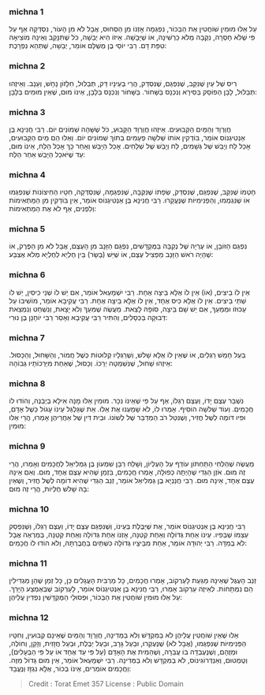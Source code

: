 
### michna 1
עַל אֵלּוּ מוּמִין שׁוֹחֲטִין אֶת הַבְּכוֹר, נִפְגְּמָה אָזְנוֹ מִן הַסְּחוּס, אֲבָל לֹא מִן הָעוֹר, נִסְדְּקָה אַף עַל פִּי שֶׁלֹּא חָסְרָה, נִקְּבָה מְלֹא כַרְשִׁינָה, אוֹ שֶׁיָּבָשָׁה. אֵיזוֹ הִיא יְבֵשָׁה, כֹּל שֶׁתִּנָּקֵב וְאֵינָהּ מוֹצִיאָה טִפַּת דָּם. רַבִּי יוֹסֵי בֶּן מְשֻׁלָּם אוֹמֵר, יְבֵשָׁה, שֶׁתְּהֵא נִפְרָכֶת: 

### michna 2
רִיס שֶׁל עַיִן שֶׁנִּקַּב, שֶׁנִּפְגַּם, שֶׁנִּסְדַּק, הֲרֵי בְעֵינָיו דַּק, תְּבַלּוּל, חִלָּזוֹן נָחָשׁ, וְעֵנָב. וְאֵיזֶהוּ תְּבַלּוּל, לָבָן הַפוֹסֵק בַּסִּירָא וְנִכְנָס בַּשָּׁחוֹר. בַּשָּׁחוֹר וְנִכְנָס בַּלָּבָן, אֵינוֹ מוּם, שֶׁאֵין מוּמִים בַּלָּבָן: 

### michna 3
חֲוַרְוָד וְהַמַּיִם הַקְּבוּעִים. אֵיזֶהוּ חֲוַרְוָד הַקָּבוּעַ, כֹּל שֶׁשָּׁהָה שְׁמוֹנִים יוֹם. רַבִּי חֲנִינָא בֶּן אַנְטִיגְנוֹס אוֹמֵר, בּוֹדְקִין אוֹתוֹ שְׁלשָׁה פְעָמִים בְּתוֹךְ שְׁמוֹנִים יוֹם. וְאֵלּוּ הֵם מַיִם הַקְּבוּעִים, אָכַל לַח וְיָבֵשׁ שֶׁל גְּשָׁמִים, לַח וְיָבֵשׁ שֶׁל שְׁלָחִים. אָכַל הַיָּבֵשׁ וְאַחַר כָּךְ אָכַל הַלַּח, אֵינוֹ מוּם, עַד שֶׁיֹּאכַל הַיָּבֵשׁ אַחַר הַלַּח: 

### michna 4
חָטְמוֹ שֶׁנִּקַּב, שֶׁנִּפְגַּם, שֶׁנִּסְדַּק, שְׂפָתוֹ שֶׁנִּקְּבָה, שֶׁנִּפְגְּמָה, שֶׁנִּסְדְּקָה, חִטָּיו הַחִיצוֹנוֹת שֶׁנִּפְגְּמוּ אוֹ שֶׁנִּגְמְמוּ, וְהַפְנִימִיּוֹת שֶׁנֶּעֱקָרוּ. רַבִּי חֲנִינָא בֶּן אַנְטִיגְנוֹס אוֹמֵר, אֵין בּוֹדְקִין מִן הַמַּתְאִימוֹת וְלִפְנִים, אַף לֹא אֶת הַמַתְאִימוֹת: 

### michna 5
נִפְגַּם הַזּוֹבָן, אוֹ עֶרְיָה שֶׁל נְקֵבָּה בַּמֻּקְדָּשִׁים, נִפְגַּם הַזָּנָב מִן הָעֶצֶם, אֲבָל לֹא מִן הַפֶּרֶק, אוֹ שֶׁהָיָה רֹאשׁ הַזָּנָב מַפְצִיל עֶצֶם, אוֹ שֶׁיֵּשׁ (בָּשָׂר) בֵּין חֻלְיָא לְחֻלְיָא מְלֹא אֶצְבַּע: 

### michna 6
אֵין לוֹ בֵיצִים, (אוֹ) אֵין לוֹ אֶלָּא בֵּיצָה אֶחָת. רַבִּי יִשְׁמָעֵאל אוֹמֵר, אִם יֵשׁ לוֹ שְׁנֵי כִיסִין, יֵשׁ לוֹ שְׁתֵּי בֵיצִים. אֵין לוֹ אֶלָּא כִיס אֶחָד, אֵין לוֹ אֶלָּא בֵיצָה אֶחָת. רַבִּי עֲקִיבָא אוֹמֵר, מוֹשִׁיבוֹ עַל עַכּוּזוֹ וּמְמַעֵךְ, אִם יֵשׁ שָׁם בֵּיצָה, סוֹפָהּ לָצֵאת. מַעֲשֶׂה שֶׁמִּעֵךְ וְלֹא יָצָאת, וְנִשְׁחַט וְנִמְצֵאת דְּבוּקָה בַּכְּסָלִים, וְהִתִּיר רַבִּי עֲקִיבָא וְאָסַר רַבִּי יוֹחָנָן בֶּן נוּרִי: 

### michna 7
בַּעַל חָמֵשׁ רַגְלַיִם, אוֹ שֶׁאֵין לוֹ אֶלָּא שָׁלשׁ, וְשֶׁרַגְלָיו קְלוּטוֹת כְּשֶׁל חֲמוֹר, וְהַשָּׁחוּל, וְהַכָּסוּל. אֵיזֶהוּ שָׁחוּל, שֶׁנִּשְׁמְטָה יְרֵכוֹ. וְכָסוּל, שֶׁאַחַת מִיַּרְכוֹתָיו גְּבוֹהָה: 

### michna 8
נִשְׁבַּר עֶצֶם יָדוֹ, וְעֶצֶם רַגְלוֹ, אַף עַל פִּי שֶׁאֵינוֹ נִכָּר. מוּמִין אֵלּוּ מָנָה אִילָא בְיַבְנֶה, וְהוֹדוּ לוֹ חֲכָמִים. וְעוֹד שְׁלשָׁה הוֹסִיף. אָמְרוּ לוֹ, לֹא שָׁמַעְנוּ אֶת אֵלּוּ. אֵת שֶׁגַּלְגַּל עֵינוֹ עָגוֹל כְּשֶׁל אָדָם, וּפִיו דּוֹמֶה לְשֶׁל חֲזִיר, וְשֶׁנִּטַּל רֹב הַמְדַבֵּר שֶׁל לְשׁוֹנוֹ. וּבֵית דִּין שֶׁל אַחֲרֵיהֶן אָמְרוּ, הֲרֵי אֵלּוּ מוּמִין: 

### michna 9
מַעֲשֶׂה שֶׁהַלְּחִי הַתַּחְתּוֹן עוֹדֵף עַל הָעֶלְיוֹן, וְשָׁלַח רַבָּן שִׁמְעוֹן בֶּן גַּמְלִיאֵל לַחֲכָמִים וְאָמְרוּ, הֲרֵי זֶה מוּם. אֹזֶן הַגְּדִי שֶׁהָיְתָה כְפוּלָה, אָמְרוּ חֲכָמִים, בִּזְמַן שֶׁהִיא עֶצֶם אֶחָד, מוּם. וְאִם אֵינָהּ עֶצֶם אֶחָד, אֵינָהּ מוּם. רַבִּי חֲנַנְיָא בֶן גַּמְלִיאֵל אוֹמֵר, זְנַב הַגְּדִי שֶׁהִיא דוֹמָה לְשֶׁל חֲזִיר, וְשֶׁאֵין בָּהּ שָׁלשׁ חֻלְיוֹת, הֲרֵי זֶה מוּם: 

### michna 10
רַבִּי חֲנִינָא בֶּן אַנְטִיגְנוֹס אוֹמֵר, אֶת שֶׁיַּבֶּלֶת בְּעֵינוֹ, וְשֶׁנִּפְגַּם עֶצֶם יָדוֹ, וְעֶצֶם רַגְלוֹ, וְשֶׁנִּפְסַק עַצְמוֹ שֶׁבְּפִיו. עֵינוֹ אַחַת גְּדוֹלָה וְאַחַת קְטַנָּה, אָזְנוֹ אַחַת גְּדוֹלָה וְאַחַת קְטַנָּה, בְּמַרְאֶה אֲבָל לֹא בְמִדָּה. רַבִּי יְהוּדָה אוֹמֵר, אַחַת מִבֵּיצָיו גְּדוֹלָה כִּשְׁתַּיִם בַּחֲבֶרְתָּהּ, וְלֹא הוֹדוּ לוֹ חֲכָמִים: 

### michna 11
זְנַב הָעֶגֶל שֶׁאֵינָהּ מַגַּעַת לָעַרְקוֹב, אָמְרוּ חֲכָמִים, כָּל מַרְבִּית הָעֲגָלִים כֵּן, כָּל זְמַן שֶׁהֵן מַגְדִּילִין הֵם נִמְתָּחוֹת. לְאֵיזֶה עַרְקוֹב אָמְרוּ, רַבִּי חֲנִינָא בֶּן אַנְטִיגְנוֹס אוֹמֵר, לָעַרְקוֹב שֶׁבְּאֶמְצַע הַיָּרֵךְ. עַל אֵלּוּ מוּמִין שׁוֹחֲטִין אֶת הַבְּכוֹר, וּפְסוּלֵי הַמֻּקְדָּשִׁין נִפְדִּין עֲלֵיהֶן: 

### michna 12
אֵלּוּ שֶׁאֵין שׁוֹחֲטִין עֲלֵיהֶן לֹא בַמִּקְדָּשׁ וְלֹא בַמְּדִינָה, חֲוַרְוָד וְהַמַּיִם שֶׁאֵינָם קְבוּעִין, וְחִטָּיו הַפְּנִימִיּוֹת שֶׁנִּפְגְּמוּ, (אֲבָל לֹא) שֶׁנֶּעֶקְרוּ, וּבַעַל גָּרָב, וּבַעַל יַבֶּלֶת, וּבַעַל חֲזָזִית, וְזָקֵן, וְחוֹלֶה, וּמְזֻהָם, וְשֶׁנֶּעֶבְדָה בוֹ עֲבֵרָה, וְשֶׁהֵמִית אֶת הָאָדָם (עַל פִּי עֵד אֶחָד אוֹ עַל פִּי הַבְּעָלִים), וְטֻמְטוּם, וְאַנְדְּרוֹגִינוֹס, לֹא בַמִּקְדָּשׁ וְלֹא בַמְּדִינָה. רַבִּי יִשְׁמָעֵאל אוֹמֵר, אֵין מוּם גָּדוֹל מִזֶּה. וַחֲכָמִים אוֹמְרִים, אֵינוֹ בְכוֹר, אֶלָּא נִגְזָז וְנֶעֱבָד: 

>Credit : Torat Emet 357
>License : Public Domain 